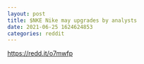 ```yaml
--- 
layout: post 
title: $NKE Nike may upgrades by analysts 
date: 2021-06-25 1624624853 
categories: reddit 
--- 
```

https://redd.it/o7mwfp